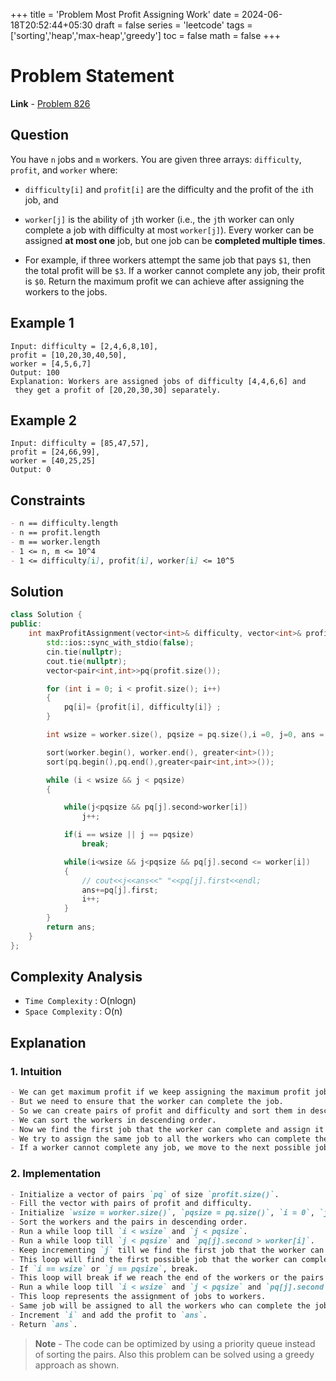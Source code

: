 +++
title = 'Problem Most Profit Assigning Work'
date = 2024-06-18T20:52:44+05:30
draft = false
series = 'leetcode'
tags =['sorting','heap','max-heap','greedy']
toc = false
math = false
+++

# Problem Statement

**Link** - [Problem 826](https://leetcode.com/problems/most-profit-assigning-work/description/)

## Question

You have `n` jobs and `m` workers. You are given three arrays: `difficulty`, `profit`, and `worker` where:

- `difficulty[i]` and `profit[i]` are the difficulty and the profit of the `i`th job, and
- `worker[j]` is the ability of `j`th worker (i.e., the `j`th worker can only complete a job with difficulty at most `worker[j]`).
  Every worker can be assigned **at most one** job, but one job can be **completed multiple times**.

- For example, if three workers attempt the same job that pays `$1`, then the total profit will be `$3`. If a worker cannot complete any job, their profit is `$0`.
  Return the maximum profit we can achieve after assigning the workers to the jobs.

## Example 1

```text
Input: difficulty = [2,4,6,8,10],
profit = [10,20,30,40,50],
worker = [4,5,6,7]
Output: 100
Explanation: Workers are assigned jobs of difficulty [4,4,6,6] and
 they get a profit of [20,20,30,30] separately.
```

## Example 2

```text
Input: difficulty = [85,47,57],
profit = [24,66,99],
worker = [40,25,25]
Output: 0
```

## Constraints

```markdown
- n == difficulty.length
- n == profit.length
- m == worker.length
- 1 <= n, m <= 10^4
- 1 <= difficulty[i], profit[i], worker[i] <= 10^5
```

## Solution

```cpp
class Solution {
public:
    int maxProfitAssignment(vector<int>& difficulty, vector<int>& profit, vector<int>& worker) {
        std::ios::sync_with_stdio(false);
        cin.tie(nullptr);
        cout.tie(nullptr);
        vector<pair<int,int>>pq(profit.size());

        for (int i = 0; i < profit.size(); i++)
        {
            pq[i]= {profit[i], difficulty[i]} ;
        }

        int wsize = worker.size(), pqsize = pq.size(),i =0, j=0, ans = 0;

        sort(worker.begin(), worker.end(), greater<int>());
        sort(pq.begin(),pq.end(),greater<pair<int,int>>());

        while (i < wsize && j < pqsize)
        {

            while(j<pqsize && pq[j].second>worker[i])
                j++;

            if(i == wsize || j == pqsize)
                break;

            while(i<wsize && j<pqsize && pq[j].second <= worker[i])
            {
                // cout<<j<<ans<<" "<<pq[j].first<<endl;
                ans+=pq[j].first;
                i++;
            }
        }
        return ans;
    }
};
```

## Complexity Analysis

- `Time Complexity` : O(nlogn)
- `Space Complexity` : O(n)

## Explanation

### 1. Intuition

```markdown
- We can get maximum profit if we keep assigning the maximum profit job repeatedly.
- But we need to ensure that the worker can complete the job.
- So we can create pairs of profit and difficulty and sort them in descending order.
- We can sort the workers in descending order.
- Now we find the first job that the worker can complete and assign it to him.
- We try to assign the same job to all the workers who can complete the job; this way, we can get the maximum profit.
- If a worker cannot complete any job, we move to the next possible job.
```

### 2. Implementation

```markdown
- Initialize a vector of pairs `pq` of size `profit.size()`.
- Fill the vector with pairs of profit and difficulty.
- Initialize `wsize = worker.size()`, `pqsize = pq.size()`, `i = 0`, `j = 0`, and `ans = 0`.
- Sort the workers and the pairs in descending order.
- Run a while loop till `i < wsize` and `j < pqsize`.
- Run a while loop till `j < pqsize` and `pq[j].second > worker[i]`.
- Keep incrementing `j` till we find the first job that the worker can complete.
- This loop will find the first possible job that the worker can complete.
- If `i == wsize` or `j == pqsize`, break.
- This loop will break if we reach the end of the workers or the pairs of jobs.
- Run a while loop till `i < wsize` and `j < pqsize` and `pq[j].second <= worker[i]`.
- This loop represents the assignment of jobs to workers.
- Same job will be assigned to all the workers who can complete the job.
- Increment `i` and add the profit to `ans`.
- Return `ans`.
```

> **Note** - The code can be optimized by using a priority queue instead of sorting the pairs. Also this problem can be solved using a greedy approach as shown.
